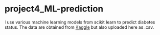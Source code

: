 # project4_ML-prediction
I use various machine learning models from scikit learn to predict diabetes status. The data are obtained from [Kaggle](https://www.kaggle.com/datasets/mathchi/diabetes-data-set) but also uploaded here as .csv.
